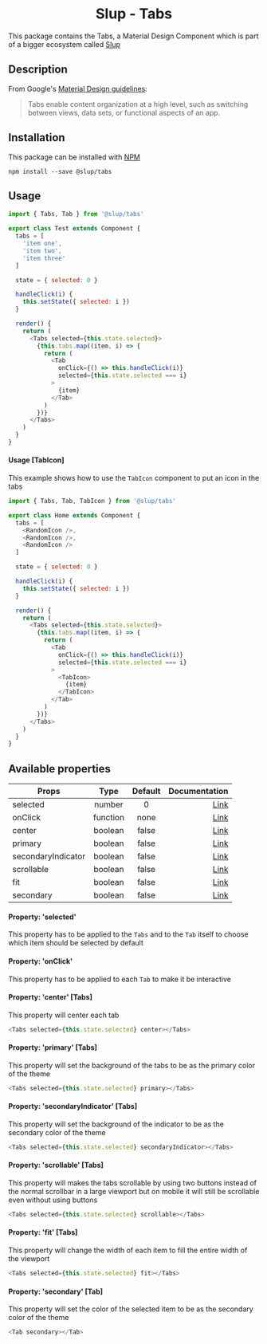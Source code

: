 <h1 align='center'>Slup - Tabs</h1>

This package contains the Tabs, a Material Design Component which is part of a bigger ecosystem called [Slup](https://github.com/gejsi/material)

## Description
From Google's [Material Design guidelines](https://material.io/guidelines):
<blockquote>
  Tabs enable content organization at a high level, such as switching between views, data sets, or functional aspects of an app.
</blockquote>

## Installation
This package can be installed with [NPM](http://npmjs.com/)
```
npm install --save @slup/tabs
```

## Usage
```js
import { Tabs, Tab } from '@slup/tabs'

export class Test extends Component {
  tabs = [
    'item one',
    'item two',
    'item three'
  ]

  state = { selected: 0 }

  handleClick(i) {
    this.setState({ selected: i })
  }

  render() {
    return (
      <Tabs selected={this.state.selected}>
        {this.tabs.map((item, i) => {
          return (
            <Tab
              onClick={() => this.handleClick(i)}
              selected={this.state.selected === i}
            >
              {item}
            </Tab>
          )
        })}
      </Tabs>
    )
  }
}
```

#### Usage [TabIcon]
This example shows how to use the `TabIcon` component to put an icon in the tabs
```js
import { Tabs, Tab, TabIcon } from '@slup/tabs'

export class Home extends Component {
  tabs = [
    <RandomIcon />,
    <RandomIcon />,
    <RandomIcon />
  ]

  state = { selected: 0 }

  handleClick(i) {
    this.setState({ selected: i })
  }

  render() {
    return (
      <Tabs selected={this.state.selected}>
        {this.tabs.map((item, i) => {
          return (
            <Tab
              onClick={() => this.handleClick(i)}
              selected={this.state.selected === i}
            >
              <TabIcon>
                {item}
              </TabIcon>
            </Tab>
          )
        })}
      </Tabs>
    )
  }
}
```


## Available properties
| Props                   |    Type       |    Default    | Documentation                             |
|-------------            |:-------------:|:-------------:|------:                                    |
| selected                |  number       |  0            | [Link](#usage)                            |
| onClick                 |  function     |  none         | [Link](#usage)                            |
| center                  |  boolean      |  false        | [Link](#property-center-tabs)             |
| primary                 |  boolean      |  false        | [Link](#property-primary-tabs)            |
| secondaryIndicator      |  boolean      |  false        | [Link](#property-secondaryindicator-tabs) |
| scrollable              |  boolean      |  false        | [Link](#property-scrollable-tabs)         |
| fit                     |  boolean      |  false        | [Link](#property-fit-tabs)                |
| secondary               |  boolean      |  false        | [Link](#property-secondary-tab)           |

#### Property: 'selected'
This property has to be applied to the `Tabs` and to the `Tab` itself to choose which item should be selected by default

#### Property: 'onClick'
This property has to be applied to each `Tab` to make it be interactive

#### Property: 'center' [Tabs]
This property will center each tab
```js
<Tabs selected={this.state.selected} center></Tabs>
```

#### Property: 'primary' [Tabs]
This property will set the background of the tabs to be as the primary color of the theme
```js
<Tabs selected={this.state.selected} primary></Tabs>
```

#### Property: 'secondaryIndicator' [Tabs]
This property will set the background of the indicator to be as the secondary color of the theme
```js
<Tabs selected={this.state.selected} secondaryIndicator></Tabs>
```

#### Property: 'scrollable' [Tabs]
This property will makes the tabs scrollable by using two buttons instead of the normal scrollbar in a large viewport
but on mobile it will still be scrollable even without using buttons
```js
<Tabs selected={this.state.selected} scrollable></Tabs>
```

#### Property: 'fit' [Tabs]
This property will change the width of each item to fill the entire width of the viewport
```js
<Tabs selected={this.state.selected} fit></Tabs>
```

#### Property: 'secondary' [Tab]
This property will set the color of the selected item to be as the secondary color of the theme
```js
<Tab secondary></Tab>
```
